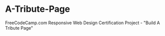 # A-Tribute-Page
FreeCodeCamp.com Responsive Web Design Certification Project - "Build A Tribute Page"

